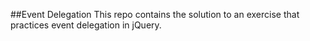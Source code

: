##Event Delegation
This repo contains the solution to an exercise that practices event delegation in jQuery.
